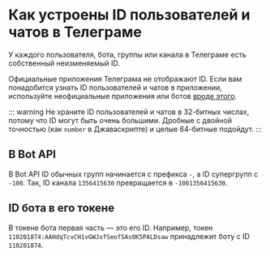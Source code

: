 # Как устроены ID пользователей и чатов в Телеграме

У каждого пользователя, бота, группы или канала в Телеграме есть собственный неизменяемый ID. 

Официальные приложения Телеграма не отображают ID. Если вам понадобится узнать ID пользователей и чатов
в приложении, используйте неофициальные приложения или ботов [вроде этого](https://t.me/getmyid_bot).

::: warning
Не храните ID пользователей и чатов в 32-битных числах, потому что ID могут быть очень большими. 
Дробные с двойной точностью (как `number` в Джаваскрипте) и целые 64-битные подойдут.
:::

## В Bot API

В Bot API ID обычных групп начинается с префикса `-`, а ID супергрупп с `-100`.
Так, ID канала `1356415630` превращается в `-1001356415630`.

## ID бота в его токене

В токене бота первая часть — это его ID. Например, токен `110201874:AAHdqTcvCH1vGWJxfSeofSAs0K5PALDsaw`
принадлежит боту с ID `110201874`.
